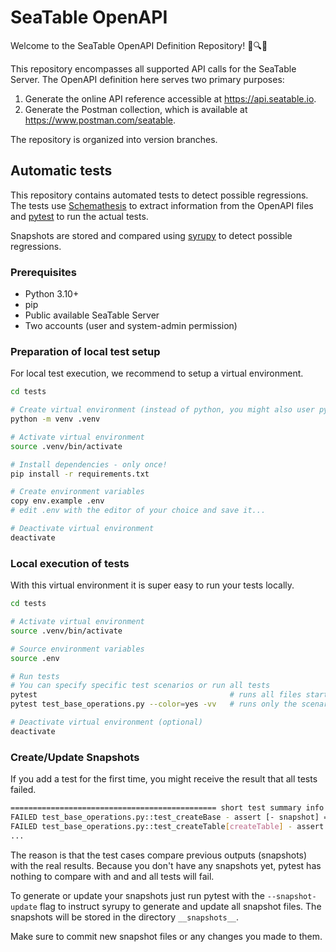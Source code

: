 # SeaTable OpenAPI

Welcome to the SeaTable OpenAPI Definition Repository! 🌊🔍✨

This repository encompasses all supported API calls for the SeaTable Server. The OpenAPI definition here serves two primary purposes:

1. Generate the online API reference accessible at https://api.seatable.io.
2. Generate the Postman collection, which is available at https://www.postman.com/seatable.

The repository is organized into version branches.

## Automatic tests

This repository contains automated tests to detect possible regressions. The tests use [Schemathesis](https://schemathesis.readthedocs.io/en/stable/)
to extract information from the OpenAPI files and [pytest](https://docs.pytest.org/en/8.2.x/) to run the actual tests.

Snapshots are stored and compared using [syrupy](https://github.com/tophat/syrupy) to detect possible regressions.

### Prerequisites

- Python 3.10+
- pip
- Public available SeaTable Server
- Two accounts (user and system-admin permission)

### Preparation of local test setup

For local test execution, we recommend to setup a virtual environment.

```bash
cd tests

# Create virtual environment (instead of python, you might also user python3)
python -m venv .venv

# Activate virtual environment
source .venv/bin/activate

# Install dependencies - only once!
pip install -r requirements.txt

# Create environment variables
copy env.example .env
# edit .env with the editor of your choice and save it...

# Deactivate virtual environment
deactivate
```

### Local execution of tests

With this virtual environment it is super easy to run your tests locally.

```bash
cd tests

# Activate virtual environment
source .venv/bin/activate

# Source environment variables
source .env

# Run tests
# You can specify specific test scenarios or run all tests
pytest                                           # runs all files starting with test_xxx
pytest test_base_operations.py --color=yes -vv   # runs only the scenario from test_base_operations.py (verbose mode)

# Deactivate virtual environment (optional)
deactivate
```

### Create/Update Snapshots

If you add a test for the first time, you might receive the result that all tests failed.

```bash
============================================== short test summary info ===============================================
FAILED test_base_operations.py::test_createBase - assert [- snapshot] == [+ received]
FAILED test_base_operations.py::test_createTable[createTable] - assert [- snapshot] == [+ received]
...
```

The reason is that the test cases compare previous outputs (snapshots) with the real results. Because you don't have any snapshots yet, pytest has nothing to compare with and and all tests will fail.

To generate or update your snapshots just run pytest with the `--snapshot-update` flag to instruct syrupy to generate and update all snapshot files.
The snapshots will be stored in the directory `__snapshots__`.

Make sure to commit new snapshot files or any changes you made to them.

